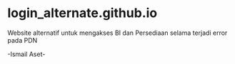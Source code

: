 # login_alternate.github.io
Website alternatif untuk mengakses BI dan Persediaan selama terjadi error pada PDN

-Ismail Aset-
